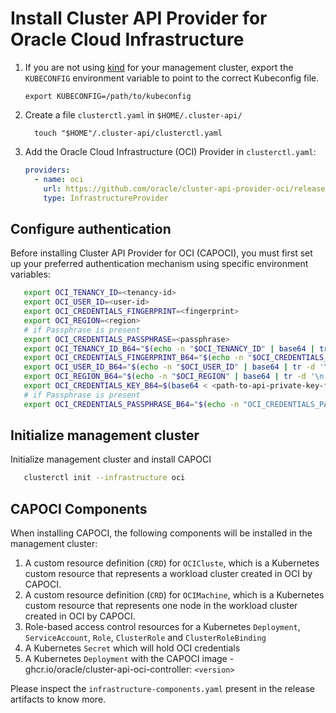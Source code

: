 
# Install Cluster API Provider for Oracle Cloud Infrastructure

1. If you are not using [kind][kind] for your management cluster, export the `KUBECONFIG` environment variable to point to the correct Kubeconfig file.

   ```shell
   export KUBECONFIG=/path/to/kubeconfig
   ```

2. Create a file `clusterctl.yaml` in `$HOME/.cluster-api/`

   ```shell
     touch "$HOME"/.cluster-api/clusterctl.yaml
   ```

3. Add the Oracle Cloud Infrastructure (OCI) Provider in `clusterctl.yaml`:

   ```yaml
   providers:
     - name: oci
       url: https://github.com/oracle/cluster-api-provider-oci/releases/v0.1.0/infrastructure-components.yaml
       type: InfrastructureProvider
   ```

## Configure authentication

Before installing Cluster API Provider for OCI (CAPOCI), you must first set up your preferred authentication mechanism using specific environment variables:

   ```bash
      export OCI_TENANCY_ID=<tenancy-id>
      export OCI_USER_ID=<user-id>
      export OCI_CREDENTIALS_FINGERPRINT=<fingerprint>
      export OCI_REGION=<region>
      # if Passphrase is present
      export OCI_CREDENTIALS_PASSPHRASE=<passphrase>
      export OCI_TENANCY_ID_B64="$(echo -n "$OCI_TENANCY_ID" | base64 | tr -d '\n')"
      export OCI_CREDENTIALS_FINGERPRINT_B64="$(echo -n "$OCI_CREDENTIALS_FINGERPRINT" | base64 | tr -d '\n')"
      export OCI_USER_ID_B64="$(echo -n "$OCI_USER_ID" | base64 | tr -d '\n')"
      export OCI_REGION_B64="$(echo -n "$OCI_REGION" | base64 | tr -d '\n')"
      export OCI_CREDENTIALS_KEY_B64=$(base64 < <path-to-api-private-key-file> | tr -d '\n')
      # if Passphrase is present
      export OCI_CREDENTIALS_PASSPHRASE_B64="$(echo -n "OCI_CREDENTIALS_PASSPHRASE" | base64 | tr -d '\n')"
   ```

## Initialize management cluster

Initialize management cluster and install CAPOCI

   ```bash
      clusterctl init --infrastructure oci
   ```

## CAPOCI Components

When installing CAPOCI, the following components will be installed in the management cluster:

 1. A custom resource definition (`CRD`) for `OCICluste`, which is a Kubernetes custom resource that represents a workload cluster created in OCI by CAPOCI.
 2. A custom resource definition (`CRD`) for `OCIMachine`, which is a Kubernetes custom resource that represents one node in the workload cluster created in OCI by CAPOCI.
 3. Role-based access control resources for a Kubernetes `Deployment`, `ServiceAccount`, `Role`, `ClusterRole` and `ClusterRoleBinding`
 4. A Kubernetes `Secret` which will hold OCI credentials
 5. A Kubernetes `Deployment` with the CAPOCI image - ghcr.io/oracle/cluster-api-oci-controller: `<version>`

Please inspect the `infrastructure-components.yaml` present in the release artifacts to know more.

[kind]: https://kind.sigs.k8s.io/
